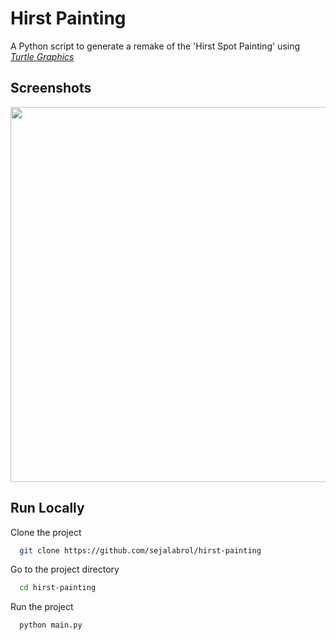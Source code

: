 # Hirst Painting
A Python script to generate a remake of the 'Hirst Spot Painting' using [*Turtle Graphics*](https://docs.python.org/3/library/turtle.html) 

## Screenshots
<img src="https://user-images.githubusercontent.com/87208681/127844745-4ebdfd65-7342-4f6c-8367-8dbd4eba085e.png" width="600">

## Run Locally
Clone the project
```bash
  git clone https://github.com/sejalabrol/hirst-painting
```
Go to the project directory
```bash
  cd hirst-painting
```
Run the project
```bash
  python main.py
```
